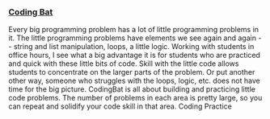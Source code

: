 ### [Coding Bat](https://codingbat.com/java)

Every big programming problem has a lot of little programming problems in it. The little programming problems have elements we see again and again -- string and list manipulation, loops, a little logic. Working with students in office hours, I see what a big advantage it is for students who are practiced and quick with these little bits of code. Skill with the little code allows students to concentrate on the larger parts of the problem. Or put another other way, someone who struggles with the loops, logic, etc. does not have time for the big picture. CodingBat is all about building and practicing little code problems. The number of problems in each area is pretty large, so you can repeat and solidify your code skill in that area. Coding Practice
